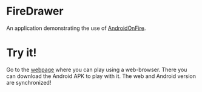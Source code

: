 # FireDrawer

An application demonstrating the use of [AndroidOnFire][1].

# Try it!

Go to the [webpage][2] where you can play using a web-browser. There you can download the Android APK to play with it.
The web and Android version are synchronized!


[1]: https://github.com/jschmid/AndroidOnFire
[2]: http://androidonfire.schmid.pro/draw/

